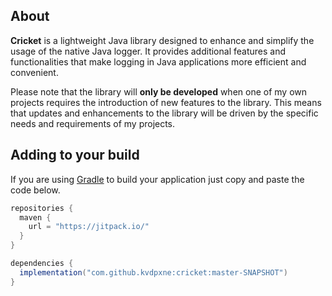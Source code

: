 ## About
**Cricket** is a lightweight Java library designed to enhance and simplify the
usage of the native Java logger. It provides additional features and
functionalities that make logging in Java applications more efficient and
convenient.

Please note that the library will **only be developed** when one of my own
projects requires the introduction of new features to the library. This means
that updates and enhancements to the library will be driven by the specific
needs and requirements of my projects.

## Adding to your build
If you are using [Gradle](https://gradle.org/) to build your application just
copy and paste the code below.

```groovy
repositories {
  maven {
    url = "https://jitpack.io/"
  }
}

dependencies {
  implementation("com.github.kvdpxne:cricket:master-SNAPSHOT")
}
```